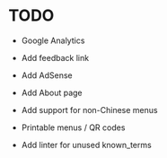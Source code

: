 # TODO

* Google Analytics
* Add feedback link
* Add AdSense
* Add About page

* Add support for non-Chinese menus
* Printable menus / QR codes
* Add linter for unused known_terms
